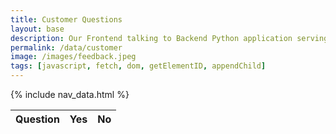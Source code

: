 ```yaml
---
title: Customer Questions
layout: base
description: Our Frontend talking to Backend Python application serving questions.  This api allows us to get customer responses. 
permalink: /data/customer
image: /images/feedback.jpeg
tags: [javascript, fetch, dom, getElementID, appendChild]
---
```


{% include nav_data.html %}

<!-- HTML table fragment for page -->
<table>
  <thead>
  <tr>
    <th>Question</th>
    <th>Yes</th>
    <th>No</th>
  </tr>
  </thead>
  <tbody id="result">
    <!-- javascript generated data -->
  </tbody>
</table>

<!-- Script is layed out in a sequence (without a function) and will execute when page is loaded -->
<script>

  // prepare HTML defined "result" container for new output
  const resultContainer = document.getElementById("result");

  // keys for joke reactions
  const YES = "yes";
  const NO = "no";

  // prepare fetch urls
  const url = "http://localhost:5000/api/customer";
  const like_url = url + "/like/";  // yes reaction
  const no_url = url + "/no/";  // no reaction

  // prepare fetch GET options
  const options = {
    method: 'GET', // *GET, POST, PUT, DELETE, etc.
    mode: 'cors', // no-cors, *cors, same-origin
    cache: 'default', // *default, no-cache, reload, force-cache, only-if-cached
    credentials: 'omit', // include, *same-origin, omit
    headers: {
      'Content-Type': 'application/json'
      // 'Content-Type': 'application/x-www-form-urlencoded',
    },
  };
  // prepare fetch PUT options, clones with JS Spread Operator (...)
  const put_options = {...options, method: 'PUT'}; // clones and replaces method

  // fetch the API
  fetch(url, options)
    // response is a RESTful "promise" on any successful fetch
    .then(response => {
      // check for response errors
      if (response.status !== 200) {
          error('GET API response failure: ' + response.status);
          return;
      }
      // valid response will have JSON data
      response.json().then(data => {
          console.log(data);
          for (const row of data) {
            // make "tr element" for each "row of data"
            const tr = document.createElement("tr");
            
            // td for question cell
            const question = document.createElement("td");
              question.innerHTML = row.id + ". " + row.question;  // add fetched data to innerHTML

            // td for yes cell with onclick actions
            const yes = document.createElement("td");
              const yes_but = document.createElement('button');
              yes_but.id = YES+row.id   // establishes a YEES JS id for cell
              yes_but.innerHTML = row.yes;  // add fetched "yes count" to innerHTML
              yes_but.onclick = function () {
                // onclick function call with "like parameters"
                reaction(YES, like_url+row.id, yes_but.id);  
              };
              yes.appendChild(yes_but);  // add "yes button" to yes cell

            // td for NO cell with onclick actions
            const no = document.createElement("td");
              const no_but = document.createElement('button');
              no_but.id = NO+row.id  // establishes a NO JS id for cell
              no_but.innerHTML = row.no;  // add fetched "no count" to innerHTML
              no_but.onclick = function () {
                // onclick function call with "worst parameters"
                reaction(NO, no_url+row.id, no_but.id);  
              };
              no.appendChild(no_but);  // add "boohoo button" to boohoo cell
             
            // this builds ALL td's (cells) into tr (row) element
            tr.appendChild(question);
            tr.appendChild(yes);
            tr.appendChild(no);

            // this adds all the tr (row) work above to the HTML "result" container
            resultContainer.appendChild(tr);
          }
      })
  })
  // catch fetch errors (ie Nginx ACCESS to server blocked)
  .catch(err => {
    error(err + " " + url);
  });

  // Reaction function to likes or jeers user actions
  function reaction(type, put_url, elemID) {

    // fetch the API
    fetch(put_url, put_options)
    // response is a RESTful "promise" on any successful fetch
    .then(response => {
      // check for response errors
      if (response.status !== 200) {
          error("PUT API response failure: " + response.status)
          return;  // api failure
      }
      // valid response will have JSON data
      response.json().then(data => {
          console.log(data);
          // Likes or Jeers updated/incremented
          if (type === YES) // like data element
            document.getElementById(elemID).innerHTML = data.yes;  // fetched yes data assigned to haha Document Object Model (DOM)
          else if (type === NO) // jeer data element
            document.getElementById(elemID).innerHTML = data.no;  // fetched boohoo data assigned to no Document Object Model (DOM)
          else
            error("unknown type: " + type);  // should never occur
      })
    })
    // catch fetch errors (ie Nginx ACCESS to server blocked)
    .catch(err => {
      error(err + " " + put_url);
    });
    
  }

  // Something went wrong with actions or responses
  function error(err) {
    // log as Error in console
    console.error(err);
    // append error to resultContainer
    const tr = document.createElement("tr");
    const td = document.createElement("td");
    td.innerHTML = err;
    tr.appendChild(td);
    resultContainer.appendChild(tr);
  }

</script>

